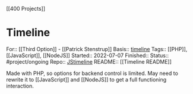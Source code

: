 [[400 Projects]]

# Timeline

For:: [[Third Option]] - [[Patrick Stenstrup]]
Basis:: [timeline](https://github.com/Circa75/timeline)
Tags:: [[PHP]], [[JavaScript]], [[NodeJS]]
Started:: 2022-07-07
Finished::
Status:: #project/ongoing
Repo:: [JStimeline](https://github.com/JeppeStenstrup/timeline)
README:: [[Timeline README]]

Made with PHP, so options for backend control is limited.
May need to rewrite it to [[JavaScript]] and [[NodeJS]] to get a full functioning interaction.